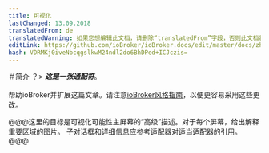 ```yaml
---
title: 可视化
lastChanged: 13.09.2018
translatedFrom: de
translatedWarning: 如果您想编辑此文档，请删除“translatedFrom”字段，否则此文档将再次自动翻译
editLink: https://github.com/ioBroker/ioBroker.docs/edit/master/docs/zh-cn/viz/README.md
hash: VDRMKj0iveNbcqgslkwM24ndl2do6BhDPed+ICJczis=
---
```

＃简介
？&gt; ***这是一张通配符***。 <br><br>帮助ioBroker并扩展这篇文章。请注意[ioBroker风格指南](community/styleguidedoc)，以便更容易采用这些更改。

@@@这里的目标是可视化可能性主屏幕的“高级”描述。对于每个屏幕，给出解释重要区域的图片。
子对话框和详细信息应参考适配器对适当适配器的引用。
@@@